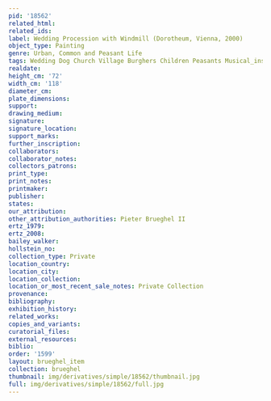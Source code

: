 ```yaml
---
pid: '18562'
related_html: 
related_ids: 
label: Wedding Procession with Windmill (Dorotheum, Vienna, 2000)
object_type: Painting
genre: Urban, Common and Peasant Life
tags: Wedding Dog Church Village Burghers Children Peasants Musical_instruments
realdate: 
height_cm: '72'
width_cm: '118'
diameter_cm: 
plate_dimensions: 
support: 
drawing_medium: 
signature: 
signature_location: 
support_marks: 
further_inscription: 
collaborators: 
collaborator_notes: 
collectors_patrons: 
print_type: 
print_notes: 
printmaker: 
publisher: 
states: 
our_attribution: 
other_attribution_authorities: Pieter Brueghel II
ertz_1979: 
ertz_2008: 
bailey_walker: 
hollstein_no: 
collection_type: Private
location_country: 
location_city: 
location_collection: 
location_or_most_recent_sale_notes: Private Collection
provenance: 
bibliography: 
exhibition_history: 
related_works: 
copies_and_variants: 
curatorial_files: 
external_resources: 
biblio: 
order: '1599'
layout: brueghel_item
collection: brueghel
thumbnail: img/derivatives/simple/18562/thumbnail.jpg
full: img/derivatives/simple/18562/full.jpg
---
```

